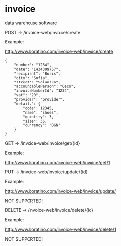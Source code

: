 # invoice
data warehouse software

POST -> /invoice-web/invoice/create

Example:

http://www.boratino.com/invoice-web/invoice/create
```
{
	"number": "1234",
	"date": "1434309757",
	"recipient": "Boris",
	"city": "Sofia",
	"street": "Solunska",
	"accountablePerson": "Ceco",
	"invoiceNumberId": "1234",
	"vat": "20",
	"provider": "provider",
	"details": {
		"code": 12345,
		"name": "shoes",
		"quantity": 3,
		"size": 35,
		"currency": "BGN"
	}
}
```

GET -> /invoice-web/invoice/get/{id}

Example:

http://www.boratino.com/invoice-web/invoice/get/1

PUT -> /invoice-web/invoice/update/{id}

Example:

http://www.boratino.com/invoice-web/invoice/update/

NOT SUPPORTED!

DELETE -> /invoice-web/invoice/delete/{id}

Example:

http://www.boratino.com/invoice-web/invoice/delete/1

NOT SUPPORTED!
